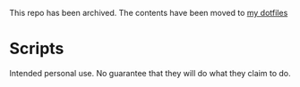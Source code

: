 This repo has been archived. The contents have been moved to
[my dotfiles](https://github.com/lsund/dotfiles/tree/master/shell)

# Scripts
Intended personal use. No guarantee that they will do what they claim to do.
